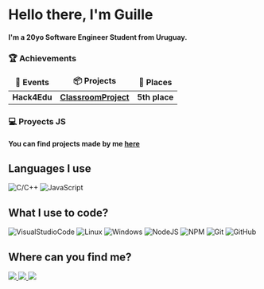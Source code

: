 <h1>Hello there, I'm Guille</h1>
<h4>I'm a 20yo Software Engineer Student from Uruguay.</h4>
<h3>🏆 Achievements</h3>
<table>
  <thead align="center">
    <tr border: none;>
      <td><b>🎉 Events</b></td>
        <td><b>📦 Projects</b></td>
          <td><b>🏅 Places</b></td>
    </tr>
  </thead>
  <tbody>
    <tr>
      <td><b>Hack4Edu</b></td>
      <td><a href="https://github.com/ElBoDeLaJusticia/ClassroomProject"><b>ClassroomProject</b></a></td>
      <td><b>5th place</b></td>
      </tr>
  </tbody>
</table>

<h3>💻 Proyects JS</h3>
<h4>You can find projects made by me <a href="https://github.com/ElBoDeLaJusticia/Proyectos-Javascript"><b>here</b></a></h4>

<h2>Languages I use</h2>
<p>
  <img alt="C/C++" src="https://img.shields.io/badge/-C/C++-E77250?style=flat&logo=c&logoColor=white"/>
  <img alt="JavaScript" src="https://img.shields.io/badge/-JavaScript-F7DF1E?style=flat&logo=javascript&logoColor=black"/>
</p>
<h2>What I use to code?</h2>
<p>
  <img alt="VisualStudioCode" src="https://bit.ly/36t1Mlt"/>
  <img alt="Linux" src="https://img.shields.io/badge/-Linux-FCC624?style=flat&logo=linux&logoColor=black"/>
  <img alt="Windows" src="https://img.shields.io/badge/-Windows-0078D6?style=flat&logo=windows&logoColor=white"/>
  <img alt="NodeJS" src="https://img.shields.io/badge/-NodeJS-339933?style=flat&logo=node.js&logoColor=white"/>
  <img alt="NPM" src="https://img.shields.io/badge/-NPM-CB3837?style=flat&logo=NPM&logoColor=white"/>
  <img alt="Git" src="https://img.shields.io/badge/-Git-F05032?style=flat&logo=git&logoColor=white"/>
  <img alt="GitHub" src="https://img.shields.io/badge/-GitHub-181717?style=flat&logo=github&logoColor=white"/>
</p>

<h2>Where can you find me?</h2>
<p>
  <a href="https://www.instagram.com/elbodelajusticia/" target="_blank"> <img src="https://img.shields.io/badge/-Instagram-FF4949?style=flat&logo=instagram&logoColor=white" /> </a>
  <a href="https://twitter.com/ElBoJusticia" target="_blank"> <img src="https://img.shields.io/badge/-Twitter-1DA1F2?style=flat&logo=twitter&logoColor=white" /> </a>
  <a href="https://www.youtube.com/channel/UCcCObGFEGmr3EtH8PlyJpfQ" target="_blank"> <img src="https://img.shields.io/badge/-YouTube-FF0000?style=flat&logo=youtube&logoColor=white" /> </a>
</p>


<!--
**ElBoDeLaJusticia/ElBoDeLaJusticia** is a ✨ _special_ ✨ repository because its `README.md` (this file) appears on your GitHub profile.

Here are some ideas to get you started:

- 🔭 I’m currently working on ...
- 🌱 I’m currently learning ...
- 👯 I’m looking to collaborate on ...
- 🤔 I’m looking for help with ...
- 💬 Ask me about ...
- 📫 How to reach me: ...
- 😄 Pronouns: ...
- ⚡ Fun fact: ...
-->
